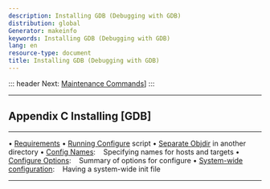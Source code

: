 ```yaml
---
description: Installing GDB (Debugging with GDB)
distribution: global
Generator: makeinfo
keywords: Installing GDB (Debugging with GDB)
lang: en
resource-type: document
title: Installing GDB (Debugging with GDB)
---
```

::: header
Next: [Maintenance Commands](Maintenance-Commands.html#Maintenance-Commands)]
:::

---

## Appendix C Installing [GDB]

---

• [Requirements](Requirements.html#Requirements)
• [Running Configure](Running-Configure.html#Running-Configure) script
• [Separate Objdir](Separate-Objdir.html#Separate-Objdir) in another directory
• [Config Names](Config-Names.html#Config-Names):                                                       Specifying names for hosts and targets
• [Configure Options](Configure-Options.html#Configure-Options):                                        Summary of options for configure
• [System-wide configuration](System_002dwide-configuration.html#System_002dwide-configuration):        Having a system-wide init file

---
